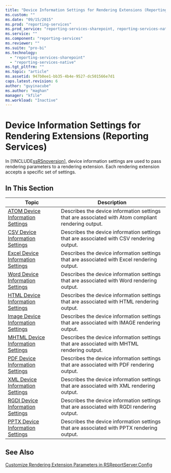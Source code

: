 ```yaml
---
title: "Device Information Settings for Rendering Extensions (Reporting Services) | Microsoft Docs"
ms.custom: ""
ms.date: "09/15/2015"
ms.prod: "reporting-services"
ms.prod_service: "reporting-services-sharepoint, reporting-services-native"
ms.service: ""
ms.component: "reporting-services"
ms.reviewer: ""
ms.suite: "pro-bi"
ms.technology: 
  - "reporting-services-sharepoint"
  - "reporting-services-native"
ms.tgt_pltfrm: ""
ms.topic: "article"
ms.assetid: 947b0ee1-bb35-4b4e-9527-dc501566e7d1
caps.latest.revision: 6
author: "guyinacube"
ms.author: "maghan"
manager: "kfile"
ms.workload: "Inactive"
---
```

# Device Information Settings for Rendering Extensions (Reporting Services)
  In [!INCLUDE[ssRSnoversion](../includes/ssrsnoversion-md.md)], device information settings are used to pass rendering parameters to a rendering extension. Each rendering extension accepts a specific set of settings.  
  
## In This Section  
  
|Topic|Description|  
|-----------|-----------------|  
|[ATOM Device Information Settings](../reporting-services/atom-device-information-settings.md)|Describes the device information settings that are associated with Atom compliant rendering output.|  
|[CSV Device Information Settings](../reporting-services/csv-device-information-settings.md)|Describes the device information settings that are associated with CSV rendering output.|  
|[Excel Device Information Settings](../reporting-services/excel-device-information-settings.md)|Describes the device information settings that are associated with Excel rendering output.|  
|[Word Device Information Settings](../reporting-services/word-device-information-settings.md)|Describes the device information settings that are associated with Word rendering output.|  
|[HTML Device Information Settings](../reporting-services/html-device-information-settings.md)|Describes the device information settings that are associated with HTML rendering output.|  
|[Image Device Information Settings](../reporting-services/image-device-information-settings.md)|Describes the device information settings that are associated with IMAGE rendering output.|  
|[MHTML Device Information Settings](../reporting-services/mhtml-device-information-settings.md)|Describes the device information settings that are associated with MHTML rendering output.|  
|[PDF Device Information Settings](../reporting-services/pdf-device-information-settings.md)|Describes the device information settings that are associated with PDF rendering output.|  
|[XML Device Information Settings](../reporting-services/xml-device-information-settings.md)|Describes the device information settings that are associated with XML rendering output.|  
|[RGDI Device Information Settings](../reporting-services/rgdi-device-information-settings.md)|Describes the device information settings that are associated with RGDI rendering output.|  
|[PPTX Device Information Settings](../reporting-services/pptx-device-information-settings.md)|Describes the device information settings that are associated with PPTX rendering output.|  
  
## See Also  
 [Customize Rendering Extension Parameters in RSReportServer.Config](../reporting-services/customize-rendering-extension-parameters-in-rsreportserver-config.md)  
  
  
